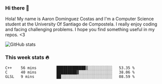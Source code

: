 ### Hi there 👋


Hola! My name is Aaron Dominguez Costas and I'm a Computer Science student at the University Of Santiago de Compostela.
I really enjoy coding and facing challenging problems. I hope you find something useful in my repos. <3 

![GitHub stats](https://github-readme-stats.vercel.app/api?username=aarondominguezcostas&?theme=dracula)

### This week stats 🔥
<!--START_SECTION:waka-->
```text
C++    56 mins         █████████████▒░░░░░░░░░░░   53.35 % 
C      40 mins         █████████▓░░░░░░░░░░░░░░░   38.06 % 
GLSL   9 mins          ██░░░░░░░░░░░░░░░░░░░░░░░   08.59 % 
```
<!--END_SECTION:waka-->



